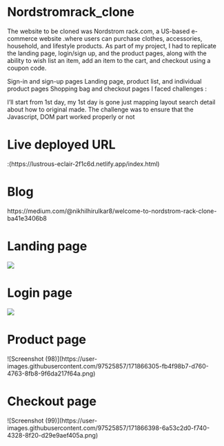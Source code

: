 # Nordstromrack_clone
The website to be cloned was Nordstrom rack.com, a US-based e-commerce website .where users can purchase clothes, accessories, household, and lifestyle products. As part of my project, I had to replicate the landing page, login/sign up, and the product pages, along with the ability to wish list an item, add an item to the cart, and checkout using a coupon code.

Sign-in and sign-up pages
Landing page, product list, and individual product pages
Shopping bag and checkout pages
I faced challenges :

I’ll start from 1st day, my 1st day is gone just mapping layout search detail about how to original made. The challenge was to ensure that the Javascript, DOM part worked properly or not

<h1>Live deployed URL</h1>:(https://lustrous-eclair-2f1c6d.netlify.app/index.html)

<h1>Blog</h1>https://medium.com/@nikhilhirulkar8/welcome-to-nordstrom-rack-clone-ba41e3406b8

<h1>Landing page</h1>
<img src="https://user-images.githubusercontent.com/97525857/170819577-5a942481-6af8-4d20-955d-303463135e90.png" />

<h1>Login page</h1>
<img src="https://user-images.githubusercontent.com/97525857/171866161-45e9dd6e-aa58-468c-9b4b-12a462c38dbb.png" />


<h1>Product page</h1>
![Screenshot (98)](https://user-images.githubusercontent.com/97525857/171866305-fb4f98b7-d760-4763-8fb8-9f6da217f64a.png)

<h1>Checkout page</h1>
![Screenshot (99)](https://user-images.githubusercontent.com/97525857/171866398-6a53c2d0-f740-4328-8f20-d29e9aef405a.png)
